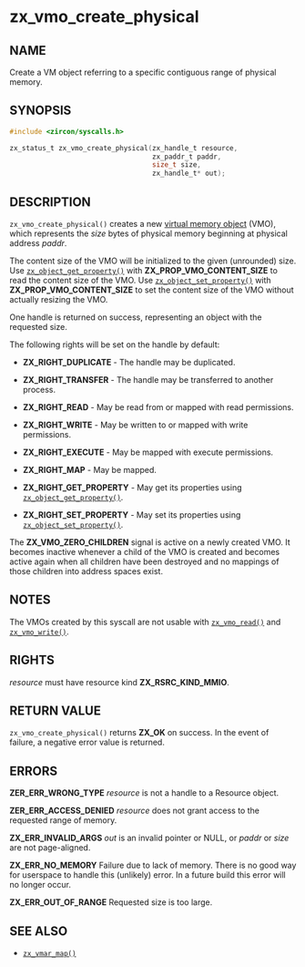 # zx_vmo_create_physical

## NAME

<!-- Contents of this heading updated by update-docs-from-fidl, do not edit. -->

Create a VM object referring to a specific contiguous range of physical memory.

## SYNOPSIS

<!-- Contents of this heading updated by update-docs-from-fidl, do not edit. -->

```c
#include <zircon/syscalls.h>

zx_status_t zx_vmo_create_physical(zx_handle_t resource,
                                   zx_paddr_t paddr,
                                   size_t size,
                                   zx_handle_t* out);
```

## DESCRIPTION

`zx_vmo_create_physical()` creates a new [virtual memory
object](/docs/reference/kernel_objects/vm_object.md) (VMO), which represents the
*size* bytes of physical memory beginning at physical address *paddr*.

The content size of the VMO will be initialized to the given (unrounded) size.
Use [`zx_object_get_property()`] with **ZX_PROP_VMO_CONTENT_SIZE** to read the
content size of the VMO. Use [`zx_object_set_property()`] with
**ZX_PROP_VMO_CONTENT_SIZE** to set the content size of the VMO without
actually resizing the VMO.

One handle is returned on success, representing an object with the requested
size.

The following rights will be set on the handle by default:

  - **ZX_RIGHT_DUPLICATE** - The handle may be duplicated.

  - **ZX_RIGHT_TRANSFER** - The handle may be transferred to another process.

  - **ZX_RIGHT_READ** - May be read from or mapped with read permissions.

  - **ZX_RIGHT_WRITE** - May be written to or mapped with write permissions.

  - **ZX_RIGHT_EXECUTE** - May be mapped with execute permissions.

  - **ZX_RIGHT_MAP** - May be mapped.

  - **ZX_RIGHT_GET_PROPERTY** - May get its properties using [`zx_object_get_property()`].

  - **ZX_RIGHT_SET_PROPERTY** - May set its properties using [`zx_object_set_property()`].

The **ZX_VMO_ZERO_CHILDREN** signal is active on a newly created VMO. It becomes
inactive whenever a child of the VMO is created and becomes active again when
all children have been destroyed and no mappings of those children into address
spaces exist.

## NOTES

The VMOs created by this syscall are not usable with [`zx_vmo_read()`] and
[`zx_vmo_write()`].

## RIGHTS

<!-- Contents of this heading updated by update-docs-from-fidl, do not edit. -->

*resource* must have resource kind **ZX_RSRC_KIND_MMIO**.

## RETURN VALUE

`zx_vmo_create_physical()` returns **ZX_OK** on success. In the event
of failure, a negative error value is returned.

## ERRORS

**ZER_ERR_WRONG_TYPE** *resource* is not a handle to a Resource object.

**ZER_ERR_ACCESS_DENIED** *resource* does not grant access to the requested
range of memory.

**ZX_ERR_INVALID_ARGS**  *out* is an invalid pointer or NULL, or *paddr* or
*size* are not page-aligned.

**ZX_ERR_NO_MEMORY**  Failure due to lack of memory.
There is no good way for userspace to handle this (unlikely) error.
In a future build this error will no longer occur.

**ZX_ERR_OUT_OF_RANGE**  Requested size is too large.

## SEE ALSO

 - [`zx_vmar_map()`]

<!-- References updated by update-docs-from-fidl, do not edit. -->

[`zx_object_get_property()`]: object_get_property.md
[`zx_object_set_property()`]: object_set_property.md
[`zx_vmar_map()`]: vmar_map.md
[`zx_vmo_read()`]: vmo_read.md
[`zx_vmo_write()`]: vmo_write.md
